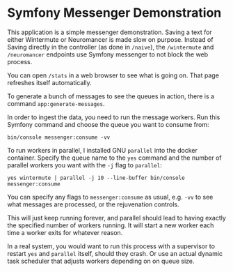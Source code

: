 # Symfony Messenger Demonstration

This application is a simple messenger demonstration. Saving a text for either Wintermute or Neuromancer is made slow on
purpose. Instead of Saving directly in the controller (as done in `/naive`), the `/wintermute` and `/neuromancer`
endpoints use Symfony messenger to not block the web process.

You can open `/stats` in a web browser to see what is going on. That page refreshes itself automatically.

To generate a bunch of messages to see the queues in action, there is a command `app:generate-messages`.

In order to ingest the data, you need to run the message workers. Run this Symfony command and choose the queue you want
to consume from:

    bin/console messenger:consume -vv

To run workers in parallel, I installed GNU `parallel` into the docker container. Specify the queue name to the `yes`
command and the number of parallel workers you want with the `-j` flag to `parallel`:

    yes wintermute | parallel -j 10 --line-buffer bin/console messenger:consume

You can specify any flags to `messenger:consume` as usual, e.g. `-vv` to see what messages are processed, or the
rejuvenation controls.

This will just keep running forever, and parallel should lead to having exactly the specified number of workers running.
It will start a new worker each time a worker exits for whatever reason.

In a real system, you would want to run this process with a supervisor to restart `yes` and `parallel` itself, should
they crash. Or use an actual dynamic task scheduler that adjusts workers depending on on queue size.
